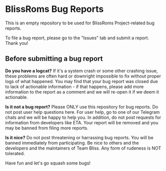 # BlissRoms Bug Reports

This is an empty repository to be used for BlissRoms Project-related bug reports.

To file a bug report, please go to the "Issues" tab and submit a report. Thank you!

## Before submitting a bug report

**Do you have a logcat?** If it's a system crash or some other crashing issue, these problems are often hard or downright impossible to fix without proper logs of what happened. You may find that your bug report was closed due to lack of actionable information - if that happens, please add more information to the report as a comment and we will re-open it if we deem it actionable.

**Is it not a bug report?** Please ONLY use this repository for bug reports. Do not post user help questions here. For user help, go to one of our Telegram chats and we will be happy to help you. In addition, do not post requests for information from developers like ETA. Your report will be removed and you may be banned from filing more reports.

**Is it nice?** Do not post threatening or harrassing bug reports. You will be banned immediately from participating. Be nice to others and the developers and the maintainers of Team Bliss. Any form of rudeness is NOT tolerated.

Have fun and let's go squash some bugs!
